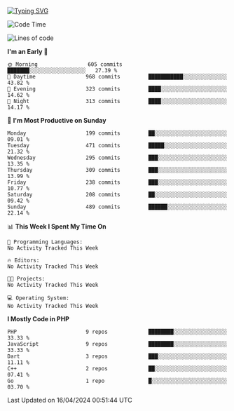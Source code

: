 [![Typing SVG](https://readme-typing-svg.demolab.com?font=Fira+Code&pause=1000&color=F7F7F7&random=false&width=435&lines=Hi+%F0%9F%91%8B%2C+I'm+Rafiu+Sidqi;Junior+Backend+Developer)](https://git.io/typing-svg)
<!--START_SECTION:waka-->
![Code Time](http://img.shields.io/badge/Code%20Time-189%20hrs%2030%20mins-blue)

![Lines of code](https://img.shields.io/badge/From%20Hello%20World%20I%27ve%20Written-805.6%20thousand%20lines%20of%20code-blue)

**I'm an Early 🐤** 

```text
🌞 Morning                605 commits         ███████░░░░░░░░░░░░░░░░░░   27.39 % 
🌆 Daytime                968 commits         ███████████░░░░░░░░░░░░░░   43.82 % 
🌃 Evening                323 commits         ████░░░░░░░░░░░░░░░░░░░░░   14.62 % 
🌙 Night                  313 commits         ████░░░░░░░░░░░░░░░░░░░░░   14.17 % 
```
📅 **I'm Most Productive on Sunday** 

```text
Monday                   199 commits         ██░░░░░░░░░░░░░░░░░░░░░░░   09.01 % 
Tuesday                  471 commits         █████░░░░░░░░░░░░░░░░░░░░   21.32 % 
Wednesday                295 commits         ███░░░░░░░░░░░░░░░░░░░░░░   13.35 % 
Thursday                 309 commits         ███░░░░░░░░░░░░░░░░░░░░░░   13.99 % 
Friday                   238 commits         ███░░░░░░░░░░░░░░░░░░░░░░   10.77 % 
Saturday                 208 commits         ██░░░░░░░░░░░░░░░░░░░░░░░   09.42 % 
Sunday                   489 commits         ██████░░░░░░░░░░░░░░░░░░░   22.14 % 
```


📊 **This Week I Spent My Time On** 

```text
💬 Programming Languages: 
No Activity Tracked This Week

🔥 Editors: 
No Activity Tracked This Week

🐱‍💻 Projects: 
No Activity Tracked This Week

💻 Operating System: 
No Activity Tracked This Week
```

**I Mostly Code in PHP** 

```text
PHP                      9 repos             ████████░░░░░░░░░░░░░░░░░   33.33 % 
JavaScript               9 repos             ████████░░░░░░░░░░░░░░░░░   33.33 % 
Dart                     3 repos             ███░░░░░░░░░░░░░░░░░░░░░░   11.11 % 
C++                      2 repos             ██░░░░░░░░░░░░░░░░░░░░░░░   07.41 % 
Go                       1 repo              █░░░░░░░░░░░░░░░░░░░░░░░░   03.70 % 
```




 Last Updated on 16/04/2024 00:51:44 UTC
<!--END_SECTION:waka-->
